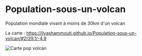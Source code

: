 # Population-sous-un-volcan
Population mondiale vivant à moins de 30km d'un volcan

La carte : 
https://ilyashammouti.github.io/Population-sous-un-volcan/#2/29.1/-4.9

![Carte pop volcan](https://github.com/IlyasHammouti/Population-sous-un-volcan/assets/158747791/122277c5-3255-4908-b334-188879bc3c85)
